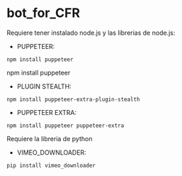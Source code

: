 # bot_for_CFR

Requiere tener instalado node.js y las librerias de node.js:
* PUPPETEER: 
```
npm install puppeteer
```
npm install puppeteer
* PLUGIN STEALTH: 
```
npm install puppeteer-extra-plugin-stealth
```
* PUPPETEER EXTRA: 
```
npm install puppeteer puppeteer-extra  
```

Requiere la libreria de python
* VIMEO_DOWNLOADER: 
```
pip install vimeo_downloader
```
